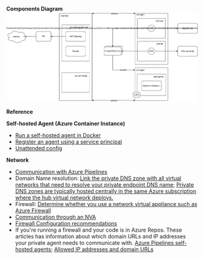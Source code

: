 **Components Diagram**
![Components diagram](draw/poc-fw-ado-agent.drawio.svg)

**Reference**

**Self-hosted Agent (Azure Container Instance)**
- [Run a self-hosted agent in Docker](https://learn.microsoft.com/en-us/azure/devops/pipelines/agents/docker?view=azure-devops)
- [Register an agent using a service principal](https://learn.microsoft.com/en-us/azure/devops/pipelines/agents/service-principal-agent-registration?view=azure-devops)
- [Unattended config](https://learn.microsoft.com/en-us/azure/devops/pipelines/agents/windows-agent?view=azure-devops&tabs=IP-V4#unattended-config)

**Network**
- [Communication with Azure Pipelines](https://learn.microsoft.com/en-us/azure/devops/pipelines/agents/agents?view=azure-devops&tabs=yaml%2Cbrowser#communication)
- Domain Name resolution: [Link the private DNS zone with all virtual networks that need to resolve your private endpoint DNS name](
https://learn.microsoft.com/en-us/azure/architecture/networking/guide/private-link-hub-spoke-network#name-resolution:~:text=Link%20the%20private%20DNS%20zone%20with%20all%20virtual%20networks%20that%20need%20to%20resolve%20your%20private%20endpoint%20DNS%20name); [Private DNS zones are typically hosted centrally in the same Azure subscription where the hub virtual network deploys.](https://learn.microsoft.com/en-us/azure/cloud-adoption-framework/ready/azure-best-practices/private-link-and-dns-integration-at-scale#private-link-and-dns-integration-in-hub-and-spoke-network-architectures:~:text=Private%20DNS%20zones%20are%20typically%20hosted%20centrally%20in%20the%20same%20Azure%20subscription%20where%20the%20hub%20virtual%20network%20deploys.)
- Firewall: [Determine whether you use a network virtual appliance such as Azure Firewall](https://learn.microsoft.com/en-us/azure/architecture/networking/guide/private-link-hub-spoke-network#determine-whether-you-use-a-network-virtual-appliance-such-as-azure-firewall)
- [Communication through an NVA](https://learn.microsoft.com/en-us/azure/architecture/networking/architecture/hub-spoke?tabs=cli#communication-through-an-nva)
- [Firewall Configuration recommendations](https://learn.microsoft.com/en-us/azure/well-architected/service-guides/azure-firewall?toc=%2Fazure%2Ffirewall%2Ftoc.json&bc=%2Fazure%2Ffirewall%2Fbreadcrumb%2Ftoc.json#configuration-recommendations)
- If you're running a firewall and your code is in Azure Repos. These articles has information about which domain URLs and IP addresses your private agent needs to communicate with. [Azure Pipelines self-hosted agents](https://learn.microsoft.com/en-us/azure/devops/organizations/security/allow-list-ip-url?view=azure-devops&tabs=IP-V4#azure-pipelines-self-hosted-agents); [Allowed IP addresses and domain URLs](https://learn.microsoft.com/en-us/azure/devops/organizations/security/allow-list-ip-url?view=azure-devops&tabs=IP-V4)
